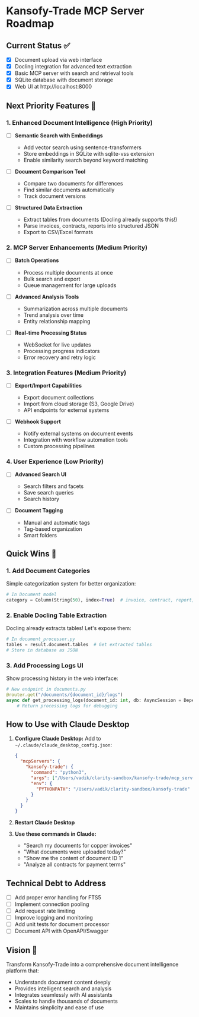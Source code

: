 # Kansofy-Trade MCP Server Roadmap

## Current Status ✅
- [x] Document upload via web interface
- [x] Docling integration for advanced text extraction
- [x] Basic MCP server with search and retrieval tools
- [x] SQLite database with document storage
- [x] Web UI at http://localhost:8000

## Next Priority Features 🚀

### 1. Enhanced Document Intelligence (High Priority)
- [ ] **Semantic Search with Embeddings**
  - Add vector search using sentence-transformers
  - Store embeddings in SQLite with sqlite-vss extension
  - Enable similarity search beyond keyword matching

- [ ] **Document Comparison Tool**
  - Compare two documents for differences
  - Find similar documents automatically
  - Track document versions

- [ ] **Structured Data Extraction**
  - Extract tables from documents (Docling already supports this!)
  - Parse invoices, contracts, reports into structured JSON
  - Export to CSV/Excel formats

### 2. MCP Server Enhancements (Medium Priority)
- [ ] **Batch Operations**
  - Process multiple documents at once
  - Bulk search and export
  - Queue management for large uploads

- [ ] **Advanced Analysis Tools**
  - Summarization across multiple documents
  - Trend analysis over time
  - Entity relationship mapping

- [ ] **Real-time Processing Status**
  - WebSocket for live updates
  - Processing progress indicators
  - Error recovery and retry logic

### 3. Integration Features (Medium Priority)
- [ ] **Export/Import Capabilities**
  - Export document collections
  - Import from cloud storage (S3, Google Drive)
  - API endpoints for external systems

- [ ] **Webhook Support**
  - Notify external systems on document events
  - Integration with workflow automation tools
  - Custom processing pipelines

### 4. User Experience (Low Priority)
- [ ] **Advanced Search UI**
  - Search filters and facets
  - Save search queries
  - Search history

- [ ] **Document Tagging**
  - Manual and automatic tags
  - Tag-based organization
  - Smart folders

## Quick Wins 🎯

### 1. Add Document Categories
Simple categorization system for better organization:
```python
# In Document model
category = Column(String(50), index=True)  # invoice, contract, report, etc.
```

### 2. Enable Docling Table Extraction
Docling already extracts tables! Let's expose them:
```python
# In document_processor.py
tables = result.document.tables  # Get extracted tables
# Store in database as JSON
```

### 3. Add Processing Logs UI
Show processing history in the web interface:
```python
# New endpoint in documents.py
@router.get("/documents/{document_id}/logs")
async def get_processing_logs(document_id: int, db: AsyncSession = Depends(get_db)):
    # Return processing logs for debugging
```

## How to Use with Claude Desktop

1. **Configure Claude Desktop:**
   Add to `~/.claude/claude_desktop_config.json`:
   ```json
   {
     "mcpServers": {
       "kansofy-trade": {
         "command": "python3",
         "args": ["/Users/vadik/clarity-sandbox/kansofy-trade/mcp_server.py"],
         "env": {
           "PYTHONPATH": "/Users/vadik/clarity-sandbox/kansofy-trade"
         }
       }
     }
   }
   ```

2. **Restart Claude Desktop**

3. **Use these commands in Claude:**
   - "Search my documents for copper invoices"
   - "What documents were uploaded today?"
   - "Show me the content of document ID 1"
   - "Analyze all contracts for payment terms"

## Technical Debt to Address
- [ ] Add proper error handling for FTS5
- [ ] Implement connection pooling
- [ ] Add request rate limiting
- [ ] Improve logging and monitoring
- [ ] Add unit tests for document processor
- [ ] Document API with OpenAPI/Swagger

## Vision 🌟
Transform Kansofy-Trade into a comprehensive document intelligence platform that:
- Understands document content deeply
- Provides intelligent search and analysis
- Integrates seamlessly with AI assistants
- Scales to handle thousands of documents
- Maintains simplicity and ease of use